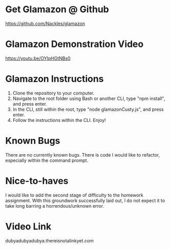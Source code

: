 # Get Glamazon @ Github
https://github.com/Nackles/glamazon

# Glamazon Demonstration Video
https://youtu.be/OYIpHGtNBs0

# Glamazon Instructions
1. Clone the repository to your computer.
2. Navigate to the root folder using Bash or another CLI, type "npm install", and press enter.
3. In the CLI, still within the root, type "node glamazonCusty.js", and press enter.
4. Follow the instructions within the CLI. Enjoy!

# Known Bugs
There are no currently known bugs. There is code I would like to refactor, especially within the command prompt.

# Nice-to-haves
I would like to add the second stage of difficulty to the homework assignment. With this groundwork successfully laid out, I do not expect it to take long barring a horrendous/unknown error.

# Video Link
dubyadubyadubya.thereisnotalinkyet.com